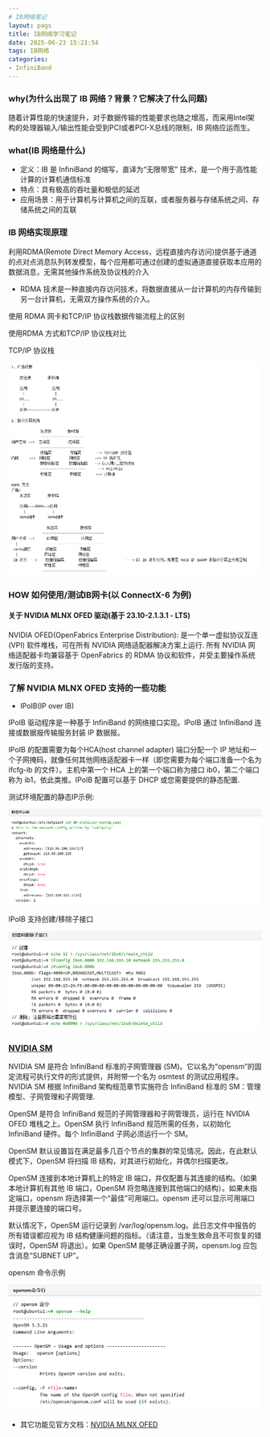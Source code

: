 ```yaml
---
# IB网络笔记
layout: pags
title: IB网络学习笔记
date: 2025-06-23 15:23:54
tags: IB网络
categories: 
- InfiniBand
---
```


### why(为什么出现了 IB 网络？背景？它解决了什么问题)

随着计算性能的快速提升，对于数据传输的性能要求也随之增高，而采用Intel架构的处理器输入/输出性能会受到PCI或者PCI-X总线的限制，IB 网络应运而生。

### what(IB 网络是什么)

- 定义：IB 是 InfiniBand 的缩写，直译为“无限带宽” 技术，是一个用于高性能计算的计算机通信标准
- 特点：具有极高的吞吐量和极低的延迟
- 应用场景：用于计算机与计算机之间的互联，或者服务器与存储系统之间、存储系统之间的互联
  
### IB 网络实现原理
利用RDMA(Remote Direct Memory Access，远程直接内存访问)提供基于通道的点对点消息队列转发模型，每个应用都可通过创建的虚拟通道直接获取本应用的数据消息，无需其他操作系统及协议栈的介入

<!-- more -->

- RDMA 技术是一种直接内存访问技术，将数据直接从一台计算机的内存传输到另一台计算机，无需双方操作系统的介入。
  
使用 RDMA 网卡和TCP/IP 协议栈数据传输流程上的区别

使用RDMA 方式和TCP/IP 协议栈对比

TCP/IP 协议栈

![one](../imgs/2025.6.23-1.png)

### HOW 如何使用/测试IB网卡(以 ConnectX-6 为例)

#### 关于 NVIDIA MLNX OFED 驱动(基于 23.10-2.1.3.1 - LTS)

NVIDIA OFED(OpenFabrics Enterprise Distribution): 是一个单一虚拟协议互连 (VPI) 软件堆栈，可在所有 NVIDIA 网络适配器解决方案上运行. 所有 NVIDIA 网络适配器卡均兼容基于 OpenFabrics 的 RDMA 协议和软件，并受主要操作系统发行版的支持。

### 了解 NVIDIA MLNX OFED 支持的一些功能

- IPoIB(IP over IB)

IPoIB 驱动程序是一种基于 InfiniBand 的网络接口实现。IPoIB 通过 InfiniBand 连接或数据报传输服务封装 IP 数据报。

IPoIB 的配置需要为每个HCA(host channel adapter) 端口分配一个 IP 地址和一个子网掩码，就像任何其他网络适配器卡一样（即您需要为每个端口准备一个名为 ifcfg-ib<n> 的文件）。主机中第一个 HCA 上的第一个端口称为接口 ib0，第二个端口称为 ib1，依此类推。IPoIB 配置可以基于 DHCP 或您需要提供的静态配置.

测试环境配置的静态IP示例:

![one](../imgs/2025.6.23-2.jpg)

IPoIB 支持创建/移除子接口

![one](../imgs/2025.6.23-3.png)

### [NVIDIA SM](https://docs.nvidia.com/networking/display/mlnxofedv23102131lts/nvidia+sm)
NVIDIA SM 是符合 InfiniBand 标准的子网管理器 (SM)。它以名为“opensm”的固定流程可执行文件的形式提供，并附带一个名为 osmtest 的测试应用程序。NVIDIA SM 根据 InfiniBand 架构规范章节实施符合 InfiniBand 标准的 SM：管理模型、子网管理和子网管理.

OpenSM 是符合 InfiniBand 规范的子网管理器和子网管理员，运行在 NVIDIA OFED 堆栈之上。OpenSM 执行 InfiniBand 规范所需的任务，以初始化 InfiniBand 硬件。每个 InfiniBand 子网必须运行一个 SM。

OpenSM 默认设置旨在满足最多几百个节点的集群的常见情况。因此，在此默认模式下，OpenSM 将扫描 IB 结构，对其进行初始化，并偶尔扫描更改。

OpenSM 连接到本地计算机上的特定 IB 端口，并仅配置与其连接的结构。（如果本地计算机有其他 IB 端口，OpenSM 将忽略连接到其他端口的结构）。如果未指定端口，opensm 将选择第一个“最佳”可用端口。opensm 还可以显示可用端口并提示要连接的端口号。

默认情况下，OpenSM 运行记录到 /var/log/opensm.log。此日志文件中报告的所有错误都应视为 IB 结构健康问题的指标。（请注意，当发生致命且不可恢复的错误时，OpenSM 将退出）。如果 OpenSM 能够正确设置子网，opensm.log 应包含消息“SUBNET UP”。

opensm 命令示例

![one](../imgs/2025.6.23-4.png)

- 其它功能见官方文档：[NVIDIA MLNX OFED](https://docs.nvidia.com/networking/display/mlnxofedv23070512/introduction)






